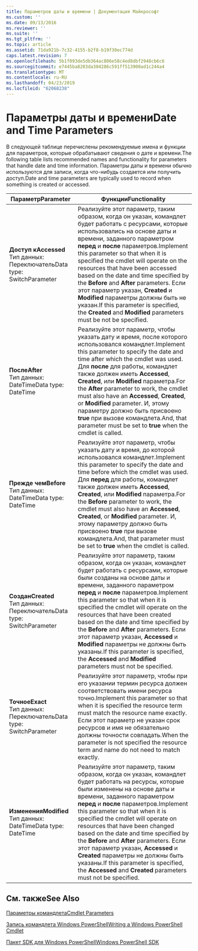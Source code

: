 ```yaml
---
title: Параметров даты и времени | Документация Майкрософт
ms.custom: ''
ms.date: 09/13/2016
ms.reviewer: ''
ms.suite: ''
ms.tgt_pltfrm: ''
ms.topic: article
ms.assetid: 71da921b-7c32-4155-b2f8-b19f30ec774d
caps.latest.revision: 7
ms.openlocfilehash: 5b1f093de5db364ac806e58c4ed8dbf2948cb6c6
ms.sourcegitcommit: e7445ba8203da304286c591ff513900ad1c244a4
ms.translationtype: MT
ms.contentlocale: ru-RU
ms.lasthandoff: 04/23/2019
ms.locfileid: "62068238"
---
```

# <a name="date-and-time-parameters"></a><span data-ttu-id="042c4-102">Параметры даты и времени</span><span class="sxs-lookup"><span data-stu-id="042c4-102">Date and Time Parameters</span></span>

<span data-ttu-id="042c4-103">В следующей таблице перечислены рекомендуемые имена и функции для параметров, которые обрабатывают сведения о дате и времени.</span><span class="sxs-lookup"><span data-stu-id="042c4-103">The following table lists recommended names and functionality for parameters that handle date and time information.</span></span> <span data-ttu-id="042c4-104">Параметры даты и времени обычно используются для записи, когда что-нибудь создается или получить доступ.</span><span class="sxs-lookup"><span data-stu-id="042c4-104">Date and time parameters are typically used to record when something is created or accessed.</span></span>

|<span data-ttu-id="042c4-105">Параметр</span><span class="sxs-lookup"><span data-stu-id="042c4-105">Parameter</span></span>|<span data-ttu-id="042c4-106">Функции</span><span class="sxs-lookup"><span data-stu-id="042c4-106">Functionality</span></span>|
|---|---|
|<span data-ttu-id="042c4-107">**Доступ к**</span><span class="sxs-lookup"><span data-stu-id="042c4-107">**Accessed**</span></span><br><span data-ttu-id="042c4-108">Тип данных: Переключатель</span><span class="sxs-lookup"><span data-stu-id="042c4-108">Data type: SwitchParameter</span></span>|<span data-ttu-id="042c4-109">Реализуйте этот параметр, таким образом, когда он указан, командлет будет работать с ресурсами, которые использовались на основе даты и времени, заданного параметром **перед** и **после** параметров.</span><span class="sxs-lookup"><span data-stu-id="042c4-109">Implement this parameter so that when it is specified the cmdlet will operate on the resources that have been accessed based on the date and time specified by the **Before** and **After** parameters.</span></span> <span data-ttu-id="042c4-110">Если этот параметр указан, **Created** и **Modified** параметры должны быть не указан.</span><span class="sxs-lookup"><span data-stu-id="042c4-110">If this parameter is specified, the **Created** and **Modified** parameters must be not be specified.</span></span>|
|<span data-ttu-id="042c4-111">**После**</span><span class="sxs-lookup"><span data-stu-id="042c4-111">**After**</span></span><br><span data-ttu-id="042c4-112">Тип данных: DateTime</span><span class="sxs-lookup"><span data-stu-id="042c4-112">Data type: DateTime</span></span>|<span data-ttu-id="042c4-113">Реализуйте этот параметр, чтобы указать дату и время, после которого использовался командлет.</span><span class="sxs-lookup"><span data-stu-id="042c4-113">Implement this parameter to specify the date and time after which the cmdlet was used.</span></span> <span data-ttu-id="042c4-114">Для **после** для работы, командлет также должен иметь **Accessed**, **Created**, или **Modified** параметра.</span><span class="sxs-lookup"><span data-stu-id="042c4-114">For the **After** parameter to work, the cmdlet must also have an **Accessed**, **Created**, or **Modified** parameter.</span></span> <span data-ttu-id="042c4-115">И, этому параметру должно быть присвоено **true** при вызове командлета.</span><span class="sxs-lookup"><span data-stu-id="042c4-115">And, that parameter must be set to **true** when the cmdlet is called.</span></span>|
|<span data-ttu-id="042c4-116">**Прежде чем**</span><span class="sxs-lookup"><span data-stu-id="042c4-116">**Before**</span></span><br><span data-ttu-id="042c4-117">Тип данных: DateTime</span><span class="sxs-lookup"><span data-stu-id="042c4-117">Data type: DateTime</span></span>|<span data-ttu-id="042c4-118">Реализуйте этот параметр, чтобы указать дату и время, до которой использовался командлет.</span><span class="sxs-lookup"><span data-stu-id="042c4-118">Implement this parameter to specify the date and time before which the cmdlet was used.</span></span> <span data-ttu-id="042c4-119">Для **перед** для работы, командлет также должен иметь **Accessed**, **Created**, или **Modified** параметра.</span><span class="sxs-lookup"><span data-stu-id="042c4-119">For the **Before** parameter to work, the cmdlet must also have an **Accessed**, **Created**, or **Modified** parameter.</span></span> <span data-ttu-id="042c4-120">И, этому параметру должно быть присвоено **true** при вызове командлета.</span><span class="sxs-lookup"><span data-stu-id="042c4-120">And, that parameter must be set to **true** when the cmdlet is called.</span></span>|
|<span data-ttu-id="042c4-121">**Создан**</span><span class="sxs-lookup"><span data-stu-id="042c4-121">**Created**</span></span><br><span data-ttu-id="042c4-122">Тип данных: Переключатель</span><span class="sxs-lookup"><span data-stu-id="042c4-122">Data type: SwitchParameter</span></span>|<span data-ttu-id="042c4-123">Реализуйте этот параметр, таким образом, когда он указан, командлет будет работать с ресурсами, которые были созданы на основе даты и времени, заданного параметром **перед** и **после** параметров.</span><span class="sxs-lookup"><span data-stu-id="042c4-123">Implement this parameter so that when it is specified the cmdlet will operate on the resources that have been created based on the date and time specified by the **Before** and **After** parameters.</span></span> <span data-ttu-id="042c4-124">Если этот параметр указан, **Accessed** и **Modified** параметры не должны быть указаны.</span><span class="sxs-lookup"><span data-stu-id="042c4-124">If this parameter is specified, the **Accessed** and **Modified** parameters must not be specified.</span></span>|
|<span data-ttu-id="042c4-125">**Точное**</span><span class="sxs-lookup"><span data-stu-id="042c4-125">**Exact**</span></span><br><span data-ttu-id="042c4-126">Тип данных: Переключатель</span><span class="sxs-lookup"><span data-stu-id="042c4-126">Data type: SwitchParameter</span></span>|<span data-ttu-id="042c4-127">Реализуйте этот параметр, чтобы при его указании термин ресурса должен соответствовать имени ресурса точно.</span><span class="sxs-lookup"><span data-stu-id="042c4-127">Implement this parameter so that when it is specified the resource term must match the resource name exactly.</span></span> <span data-ttu-id="042c4-128">Если этот параметр не указан срок ресурсов и имя не обязательно должны точности совпадать.</span><span class="sxs-lookup"><span data-stu-id="042c4-128">When the parameter is not specified the resource term and name do not need to match exactly.</span></span>|
|<span data-ttu-id="042c4-129">**Изменения**</span><span class="sxs-lookup"><span data-stu-id="042c4-129">**Modified**</span></span><br><span data-ttu-id="042c4-130">Тип данных: DateTime</span><span class="sxs-lookup"><span data-stu-id="042c4-130">Data type: DateTime</span></span>|<span data-ttu-id="042c4-131">Реализуйте этот параметр, таким образом, когда он указан, командлет будет работать на ресурсы, которые были изменены на основе даты и времени, заданного параметром **перед** и **после** параметров.</span><span class="sxs-lookup"><span data-stu-id="042c4-131">Implement this parameter so that when it is specified the cmdlet will operate on resources that have been changed based on the date and time specified by the **Before** and **After** parameters.</span></span> <span data-ttu-id="042c4-132">Если этот параметр указан, **Accessed** и **Created** параметры не должны быть указаны.</span><span class="sxs-lookup"><span data-stu-id="042c4-132">If this parameter is specified, the **Accessed** and **Created** parameters must not be specified.</span></span>|
## <a name="see-also"></a><span data-ttu-id="042c4-133">См. также</span><span class="sxs-lookup"><span data-stu-id="042c4-133">See Also</span></span>

[<span data-ttu-id="042c4-134">Параметры командлета</span><span class="sxs-lookup"><span data-stu-id="042c4-134">Cmdlet Parameters</span></span>](./cmdlet-parameters.md)

[<span data-ttu-id="042c4-135">Запись командлета Windows PowerShell</span><span class="sxs-lookup"><span data-stu-id="042c4-135">Writing a Windows PowerShell Cmdlet</span></span>](./writing-a-windows-powershell-cmdlet.md)

[<span data-ttu-id="042c4-136">Пакет SDK для Windows PowerShell</span><span class="sxs-lookup"><span data-stu-id="042c4-136">Windows PowerShell SDK</span></span>](../windows-powershell-reference.md)
